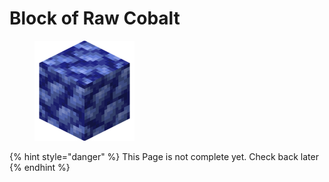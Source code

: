 # Block of Raw Cobalt

<figure><img src="https://github.com/ItsMePok/PFE/blob/wikiAssets/blockRenders/RawCobaltBlock.png?raw=true" alt=""><figcaption></figcaption></figure>

{% hint style="danger" %}
This Page is not complete yet. Check back later
{% endhint %}

